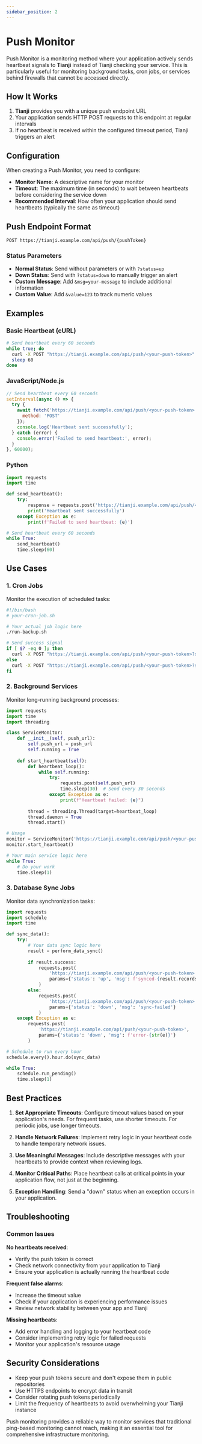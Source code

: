 ```yaml
---
sidebar_position: 2
---
```


# Push Monitor

Push Monitor is a monitoring method where your application actively sends heartbeat signals to **Tianji** instead of Tianji checking your service. This is particularly useful for monitoring background tasks, cron jobs, or services behind firewalls that cannot be accessed directly.

## How It Works

1. **Tianji** provides you with a unique push endpoint URL
2. Your application sends HTTP POST requests to this endpoint at regular intervals
3. If no heartbeat is received within the configured timeout period, Tianji triggers an alert

## Configuration

When creating a Push Monitor, you need to configure:

- **Monitor Name**: A descriptive name for your monitor
- **Timeout**: The maximum time (in seconds) to wait between heartbeats before considering the service down
- **Recommended Interval**: How often your application should send heartbeats (typically the same as timeout)

## Push Endpoint Format

```
POST https://tianji.example.com/api/push/{pushToken}
```

### Status Parameters

- **Normal Status**: Send without parameters or with `?status=up`
- **Down Status**: Send with `?status=down` to manually trigger an alert
- **Custom Message**: Add `&msg=your-message` to include additional information
- **Custom Value**: Add `&value=123` to track numeric values

## Examples

### Basic Heartbeat (cURL)

```bash
# Send heartbeat every 60 seconds
while true; do
  curl -X POST "https://tianji.example.com/api/push/<your-push-token>"
  sleep 60
done
```

### JavaScript/Node.js

```javascript
// Send heartbeat every 60 seconds
setInterval(async () => {
  try {
    await fetch('https://tianji.example.com/api/push/<your-push-token>', { 
      method: 'POST' 
    });
    console.log('Heartbeat sent successfully');
  } catch (error) {
    console.error('Failed to send heartbeat:', error);
  }
}, 60000);
```

### Python

```python
import requests
import time

def send_heartbeat():
    try:
        response = requests.post('https://tianji.example.com/api/push/<your-push-token>')
        print('Heartbeat sent successfully')
    except Exception as e:
        print(f'Failed to send heartbeat: {e}')

# Send heartbeat every 60 seconds
while True:
    send_heartbeat()
    time.sleep(60)
```

## Use Cases

### 1. Cron Jobs

Monitor the execution of scheduled tasks:

```bash
#!/bin/bash
# your-cron-job.sh

# Your actual job logic here
./run-backup.sh

# Send success signal
if [ $? -eq 0 ]; then
  curl -X POST "https://tianji.example.com/api/push/<your-push-token>?status=up&msg=backup-completed"
else
  curl -X POST "https://tianji.example.com/api/push/<your-push-token>?status=down&msg=backup-failed"
fi
```

### 2. Background Services

Monitor long-running background processes:

```python
import requests
import time
import threading

class ServiceMonitor:
    def __init__(self, push_url):
        self.push_url = push_url
        self.running = True
        
    def start_heartbeat(self):
        def heartbeat_loop():
            while self.running:
                try:
                    requests.post(self.push_url)
                    time.sleep(30)  # Send every 30 seconds
                except Exception as e:
                    print(f"Heartbeat failed: {e}")
        
        thread = threading.Thread(target=heartbeat_loop)
        thread.daemon = True
        thread.start()

# Usage
monitor = ServiceMonitor('https://tianji.example.com/api/push/<your-push-token>')
monitor.start_heartbeat()

# Your main service logic here
while True:
    # Do your work
    time.sleep(1)
```

### 3. Database Sync Jobs

Monitor data synchronization tasks:

```python
import requests
import schedule
import time

def sync_data():
    try:
        # Your data sync logic here
        result = perform_data_sync()
        
        if result.success:
            requests.post(
                'https://tianji.example.com/api/push/<your-push-token>',
                params={'status': 'up', 'msg': f'synced-{result.records}-records'}
            )
        else:
            requests.post(
                'https://tianji.example.com/api/push/<your-push-token>',
                params={'status': 'down', 'msg': 'sync-failed'}
            )
    except Exception as e:
        requests.post(
            'https://tianji.example.com/api/push/<your-push-token>',
            params={'status': 'down', 'msg': f'error-{str(e)}'}
        )

# Schedule to run every hour
schedule.every().hour.do(sync_data)

while True:
    schedule.run_pending()
    time.sleep(1)
```

## Best Practices

1. **Set Appropriate Timeouts**: Configure timeout values based on your application's needs. For frequent tasks, use shorter timeouts. For periodic jobs, use longer timeouts.

2. **Handle Network Failures**: Implement retry logic in your heartbeat code to handle temporary network issues.

3. **Use Meaningful Messages**: Include descriptive messages with your heartbeats to provide context when reviewing logs.

4. **Monitor Critical Paths**: Place heartbeat calls at critical points in your application flow, not just at the beginning.

5. **Exception Handling**: Send a "down" status when an exception occurs in your application.

## Troubleshooting

### Common Issues

**No heartbeats received**:
- Verify the push token is correct
- Check network connectivity from your application to Tianji
- Ensure your application is actually running the heartbeat code

**Frequent false alarms**:
- Increase the timeout value
- Check if your application is experiencing performance issues
- Review network stability between your app and Tianji

**Missing heartbeats**:
- Add error handling and logging to your heartbeat code
- Consider implementing retry logic for failed requests
- Monitor your application's resource usage

## Security Considerations

- Keep your push tokens secure and don't expose them in public repositories
- Use HTTPS endpoints to encrypt data in transit
- Consider rotating push tokens periodically
- Limit the frequency of heartbeats to avoid overwhelming your Tianji instance

Push monitoring provides a reliable way to monitor services that traditional ping-based monitoring cannot reach, making it an essential tool for comprehensive infrastructure monitoring. 
